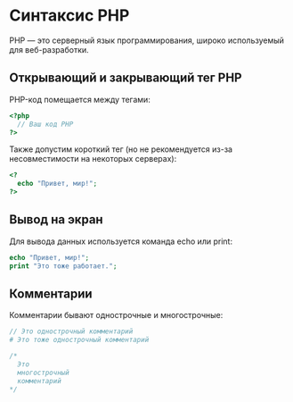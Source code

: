 # Синтаксис PHP
PHP — это серверный язык программирования, широко используемый для веб-разработки.

## Открывающий и закрывающий тег PHP
PHP-код помещается между тегами:
```php
<?php
  // Ваш код PHP
?>
```

Также допустим короткий тег (но не рекомендуется из-за несовместимости на некоторых серверах):
```php
<?
  echo "Привет, мир!";
?>
```

## Вывод на экран
Для вывода данных используется команда echo или print:
```php
echo "Привет, мир!";
print "Это тоже работает.";
```

## Комментарии
Комментарии бывают однострочные и многострочные:
```php
// Это однострочный комментарий
# Это тоже однострочный комментарий

/*
  Это
  многострочный
  комментарий
*/
```
